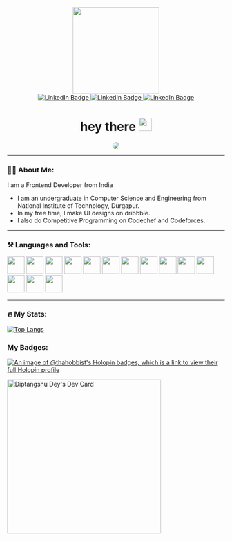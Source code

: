 <div id="header" align="center">
  <img src="https://media.giphy.com/media/jdPMeyv9rn0hZHh8n9/giphy.gif" width="200"/>
  <div id="badges">
    <a href="https://www.linkedin.com/in/diptangshu-dey-3b656a200/">
        <img src="https://img.shields.io/badge/LinkedIn-blue?style=for-the-badge&logo=linkedin&logoColor=white" alt="LinkedIn Badge"/>
    </a>
    <a href="https://dribbble.com/Tha_Hobbist">
        <img src="https://img.shields.io/badge/dribbble-red?style=for-the-badge&logo=dribbble&logoColor=white" alt="LinkedIn Badge"/>
    </a>
    <a href="https://dribbble.com/Tha_Hobbist">
        <img src="https://img.shields.io/badge/mail-brightgreen?style=for-the-badge&logo=gmail&logoColor=white" alt="LinkedIn Badge"/>
    </a> 
  </div>
  <h1>
    hey there
    <img src="https://media.giphy.com/media/hvRJCLFzcasrR4ia7z/giphy.gif" width="30px"/>
  </h1>
</div>
<div align="center">
  <img src="https://media.giphy.com/media/L8K62iTDkzGX6/giphy.gif" style="border-radius: 10px;"/>
</div>

---

### :man_technologist: About Me:

I am a Frontend Developer from India

-   I am an undergraduate in Computer Science and Engineering from National Institute of Technology, Durgapur.
-   In my free time, I make UI designs on dribbble.
-   I also do Competitive Programming on Codechef and Codeforces.

---

### :hammer_and_pick: Languages and Tools:

<div>
    <img src="https://cdn.jsdelivr.net/gh/devicons/devicon/icons/c/c-original.svg" width="40" height="40" />
    <img src="https://cdn.jsdelivr.net/gh/devicons/devicon/icons/cplusplus/cplusplus-original.svg" width="40" height="40" />
    <img src="https://cdn.jsdelivr.net/gh/devicons/devicon/icons/python/python-original.svg" width="40" height="40" />
    <img src="https://cdn.jsdelivr.net/gh/devicons/devicon/icons/html5/html5-original.svg" width="40" height="40" />
    <img src="https://cdn.jsdelivr.net/gh/devicons/devicon/icons/css3/css3-original.svg" width="40" height="40" />
    <img src="https://cdn.jsdelivr.net/gh/devicons/devicon/icons/javascript/javascript-original.svg" width="40" height="40" />
    <img src="https://cdn.jsdelivr.net/gh/devicons/devicon/icons/vuejs/vuejs-original.svg" width="40" height="40" />
    <img src="https://cdn.jsdelivr.net/gh/devicons/devicon/icons/react/react-original.svg" width="40" height="40" />
    <img src="https://cdn.jsdelivr.net/gh/devicons/devicon/icons/nodejs/nodejs-original.svg" width="40" height="40" />
    <img src="https://cdn.jsdelivr.net/gh/devicons/devicon/icons/vuetify/vuetify-original.svg" width="40" height="40" />
    <img src="https://cdn.jsdelivr.net/gh/devicons/devicon/icons/solidity/solidity-original.svg" width="40" height="40" />
    <img src="https://cdn.jsdelivr.net/gh/devicons/devicon/icons/git/git-original.svg" width="40" height="40" />
    <img src="https://cdn.jsdelivr.net/gh/devicons/devicon/icons/mongodb/mongodb-original.svg" width="40" height="40" />
    <img src="https://cdn.jsdelivr.net/gh/devicons/devicon/icons/firebase/firebase-plain.svg" width="40" height="40" />
</div>

---

### :fire: My Stats:

[![Top Langs](https://github-readme-stats.vercel.app/api/top-langs/?username=ThaHobbyist&layout=compact&theme=vision-friendly-dark)](https://github.com/anuraghazra/github-readme-stats)

### My Badges: 

[![An image of @thahobbist's Holopin badges, which is a link to view their full Holopin profile](https://holopin.me/thahobbist)](https://holopin.io/@thahobbist)

<a href="https://app.daily.dev/tha_hobbist"><img src="https://api.daily.dev/devcards/v2/rKPl71jSnG9mb7uRIcnlL.png?r=uqy" width="356" alt="Diptangshu Dey's Dev Card"/></a>
